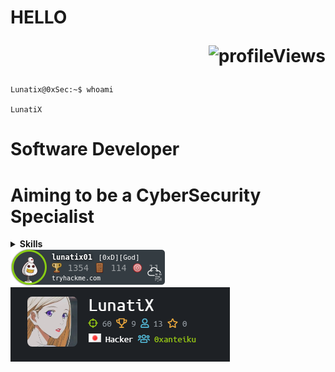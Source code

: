 # HELLO <p align="right"><img src="https://komarev.com/ghpvc/?username=Lunatix01&color=blueviolet&style=flat" alt="profileViews"/></p>
```console
Lunatix@0xSec:~$ whoami

LunatiX

```
# Software Developer
# Aiming to be a CyberSecurity Specialist
<details>
  <summary><b>Skills</b></summary>
  <details>
    <summary><b>Programming Languages</b></summary>
![JavaScript](https://img.shields.io/badge/-JavaScript-black?style=flat-square&logo=javascript)
![Python](https://img.shields.io/badge/-Python-black?style=flat-square&logo=Python)
![Java](https://img.shields.io/badge/-java-E34A86?style=flat-square&logo=java)
  </details>
  <details>
    <summary><b>Front-End</b></summary>
    
    [![React](https://img.shields.io/badge/-React-black?style=flat-square&logo=react)]
    [![HTML5](https://img.shields.io/badge/-HTML5-E34F26?style=flat-square&logo=html5&logoColor=white)]
    [![CSS3](https://img.shields.io/badge/-CSS3-1572B6?style=flat-square&logo=css3)]
    [![SASS](https://img.shields.io/badge/Sass-CC6699?style=flat-square&logo=sass&logoColor=white)]
    [![TailwindCSS](https://img.shields.io/badge/Tailwind_CSS-38B2AC?style=flat-square&logo=tailwind-css&logoColor=white)]
    [![REDUX](https://img.shields.io/badge/Redux-593D88?style=flat-square&logo=redux&logoColor=white)]
    [![Next JS](https://img.shields.io/badge/Next-black?style=flat-square&logo=next.js&logoColor=white)]
  </details>
  
</details>


<img src="https://github.com/Lunatix01/Lunatix01/blob/master/img/lunatix01.png" alt="THM"/>
<br>
<img src="https://github.com/Lunatix01/Lunatix01/blob/master/img/htb.png" alt="htb"/>
